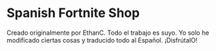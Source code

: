 # Spanish Fortnite Shop
 Creado originalmente por EthanC. Todo el trabajo es suyo. Yo solo he modificado ciertas cosas y traducido todo al Español. ¡DisfrútalO!
